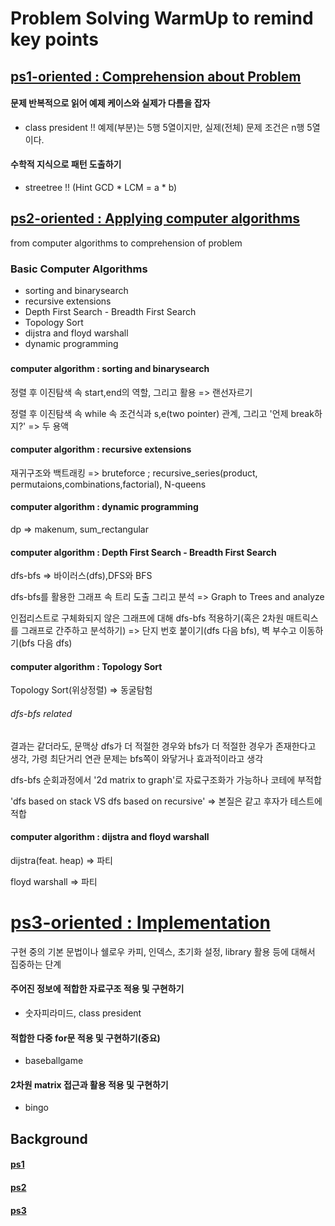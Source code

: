 # Problem Solving WarmUp to remind key points

## [ps1-oriented : Comprehension about Problem](./ps1)
#### 문제 반복적으로 읽어 예제 케이스와 실제가 다름을 잡자
* class president !! 예제(부분)는 5행 5열이지만, 실제(전체) 문제 조건은 n행 5열이다.

#### 수학적 지식으로 패턴 도출하기
* streetree !! (Hint GCD * LCM = a * b)

## [ps2-oriented : Applying computer algorithms](./ps2)
from computer algorithms to comprehension of problem

### Basic Computer Algorithms
* sorting and binarysearch 
* recursive extensions
* Depth First Search - Breadth First Search
* Topology Sort
* dijstra and floyd warshall
* dynamic programming
###

#### computer algorithm : sorting and binarysearch 

정렬 후 이진탐색 속 start,end의 역할, 그리고 활용 => 랜선자르기

정렬 후 이진탐색 속 while 속 조건식과 s,e(two pointer) 관계, 그리고 '언제 break하지?' => 두 용액

#### computer algorithm : recursive extensions

재귀구조와 백트래킹 => bruteforce ; recursive_series(product, permutaions,combinations,factorial), N-queens

#### computer algorithm : dynamic programming
dp => makenum, sum_rectangular

#### computer algorithm : Depth First Search - Breadth First Search

dfs-bfs => 바이러스(dfs),DFS와 BFS

dfs-bfs를 활용한 그래프 속 트리 도출 그리고 분석 => Graph to Trees and analyze

인접리스트로 구체화되지 않은 그래프에 대해 dfs-bfs 적용하기(혹은 2차원 매트릭스를 그래프로 간주하고 분석하기)  => 단지 번호 붙이기(dfs 다음 bfs), 벽 부수고 이동하기(bfs 다음 dfs)

#### computer algorithm : Topology Sort

Topology Sort(위상정렬) => 동굴탐험

###### dfs-bfs related

결과는 같더라도, 문맥상 dfs가 더 적절한 경우와 bfs가 더 적절한 경우가 존재한다고 생각, 가령 최단거리 연관 문제는 bfs쪽이 와닿거나 효과적이라고 생각 

dfs-bfs 순회과정에서 '2d matrix to graph'로 자료구조화가 가능하나 코테에 부적합

'dfs based on stack VS dfs based on recursive' => 본질은 같고 후자가 테스트에 적합

#### computer algorithm : dijstra and floyd warshall
dijstra(feat. heap) => 파티

floyd warshall => 파티

# [ps3-oriented : Implementation](./ps3)
구현 중의 기본 문법이나 쉘로우 카피, 인덱스, 초기화 설정, library 활용 등에 대해서 집중하는 단계

#### 주어진 정보에 적합한 자료구조 적용 및 구현하기
* 숫자피라미드, class president

#### 적합한 다중 for문 적용 및 구현하기(중요)
* baseballgame

#### 2차원 matrix 접근과 활용 적용 및 구현하기
* bingo

## Background
#### [ps1](https://github.com/devsacti/ProblemSolving/blob/main/PS-Introduction/ps1.md)

#### [ps2](https://github.com/devsacti/ProblemSolving/blob/main/PS-Introduction/ps2.md)

#### [ps3](https://github.com/devsacti/ProblemSolving/blob/main/PS-Introduction/ps3.md)
